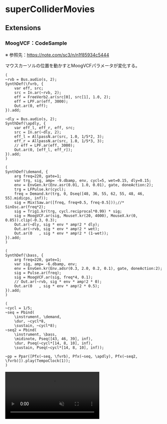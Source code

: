 # superColliderMovies

## Extensions

### MoogVCF：CodeSample
※ 参照先：https://note.com/sc3/n/n1f85934c5444

マウスカーソルの位置を動かすとMoogVCFパラメータが変化する。

```superCollider
(
~rvb = Bus.audio(s, 2);
SynthDef(\fvrb, {
	var eff, src;
	src = In.ar(~rvb, 2);
	eff = FreeVerb2.ar(src[0], src[1], 1.0, 2);
	eff = LPF.ar(eff, 3000);
	Out.ar(0, eff);
}).add;

~dly = Bus.audio(s, 2);
SynthDef(\apdly, {
	var eff_l, eff_r, eff, src;
	src = In.ar(~dly, 2);
	eff_l = AllpassN.ar(src, 1.0, 1/5*2, 3);
	eff_r = AllpassN.ar(src, 1.0, 1/5*3, 3);
	// eff = LPF.ar(eff, 3000);
	Out.ar(0, [eff_l, eff_r]);
}).add;
)

(
SynthDef(\demand, {
	arg freq=220, gate=1;
	var trg, sig, amp= -9.dbamp, env, cycl=5, wet=0.15, dly=0.15;
	env = EnvGen.kr(Env.asr(0.01, 1.0, 0.01), gate, doneAction:2);
	trg = LFPulse.kr(cycl);
	freq = Demand.kr(trg, 0, Dseq([48, 36, 55, 62, 55, 48, 46, 55].midicps, inf));
	sig = Mix(Saw.ar([freq, freq+0.5, freq-0.5]));//* SinOsc.ar(freq*2);
	sig = Trig1.kr(trg, cycl.reciprocal*0.99) * sig;
	sig = MoogVCF.ar(sig, MouseY.kr(20, 4000), MouseX.kr(0, 0.85)).clip(-0.3, 0.3);
	Out.ar(~dly, sig * env * amp!2 * dly);
	Out.ar(~rvb, sig * env * amp!2 * wet);
	Out.ar(0   , sig * env * amp!2 * (1-wet));
}).add;
)

(
SynthDef(\bass, {
	arg freq=220, gate=1;
	var sig, amp= -6.dbamp, env;
	env = EnvGen.kr(Env.adsr(0.3, 2.0, 0.2, 0.1), gate, doneAction:2);
	sig = Pulse.ar(freq);
	sig = MoogVCF.ar(sig, freq*4, 0.1);
	// Out.ar(~rvb, sig * env * amp!2 * 0);
	Out.ar(0   , sig * env * amp!2 * 0.5);
}).add;
)

(
~cycl = 1/5;
~seq = Pbind(
	\instrument, \demand,
	\dur, ~cycl*8,
	\sustain, ~cycl*8);
~seq2 = Pbind(
	\instrument, \bass,
	\midinote, Pseq([43, 46, 39], inf),
	\dur, Pseq(~cycl*[14, 8, 10], inf),
	\sustain, Pseq(~cycl*[14, 8, 10], inf));

~pp = Ppar([Pfx(~seq, \fvrb), Pfx(~seq, \apdly), Pfx(~seq2, \fvrb)]).play(TempoClock(1));
)
```
<div><video controls src="https://amami-harhid.github.io/superColliderMovies/extensions/CodeSample_01.mp4" muted="false"></video></div>
